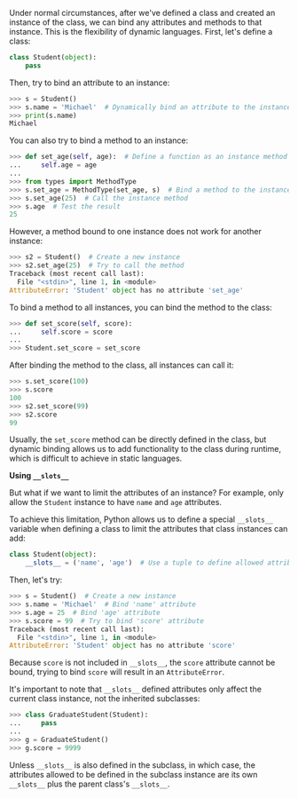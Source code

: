 Under normal circumstances, after we've defined a class and created an instance of the class, we can bind any attributes and methods to that instance. This is the flexibility of dynamic languages. First, let's define a class:

```python
class Student(object):
    pass
```

Then, try to bind an attribute to an instance:

```python
>>> s = Student()
>>> s.name = 'Michael'  # Dynamically bind an attribute to the instance
>>> print(s.name)
Michael
```

You can also try to bind a method to an instance:

```python
>>> def set_age(self, age):  # Define a function as an instance method
...     self.age = age
...
>>> from types import MethodType
>>> s.set_age = MethodType(set_age, s)  # Bind a method to the instance
>>> s.set_age(25)  # Call the instance method
>>> s.age  # Test the result
25
```

However, a method bound to one instance does not work for another instance:

```python
>>> s2 = Student()  # Create a new instance
>>> s2.set_age(25)  # Try to call the method
Traceback (most recent call last):
  File "<stdin>", line 1, in <module>
AttributeError: 'Student' object has no attribute 'set_age'
```

To bind a method to all instances, you can bind the method to the class:

```python
>>> def set_score(self, score):
...     self.score = score
...
>>> Student.set_score = set_score
```

After binding the method to the class, all instances can call it:

```python
>>> s.set_score(100)
>>> s.score
100
>>> s2.set_score(99)
>>> s2.score
99
```

Usually, the `set_score` method can be directly defined in the class, but dynamic binding allows us to add functionality to the class during runtime, which is difficult to achieve in static languages.

**Using `__slots__`**

But what if we want to limit the attributes of an instance? For example, only allow the `Student` instance to have `name` and `age` attributes.

To achieve this limitation, Python allows us to define a special `__slots__` variable when defining a class to limit the attributes that class instances can add:

```python
class Student(object):
    __slots__ = ('name', 'age')  # Use a tuple to define allowed attribute names
```

Then, let's try:

```python
>>> s = Student()  # Create a new instance
>>> s.name = 'Michael'  # Bind 'name' attribute
>>> s.age = 25  # Bind 'age' attribute
>>> s.score = 99  # Try to bind 'score' attribute
Traceback (most recent call last):
  File "<stdin>", line 1, in <module>
AttributeError: 'Student' object has no attribute 'score'
```

Because `score` is not included in `__slots__`, the `score` attribute cannot be bound, trying to bind `score` will result in an `AttributeError`.

It's important to note that `__slots__` defined attributes only affect the current class instance, not the inherited subclasses:

```python
>>> class GraduateStudent(Student):
...     pass
...
>>> g = GraduateStudent()
>>> g.score = 9999
```

Unless `__slots__` is also defined in the subclass, in which case, the attributes allowed to be defined in the subclass instance are its own `__slots__` plus the parent class's `__slots__`.